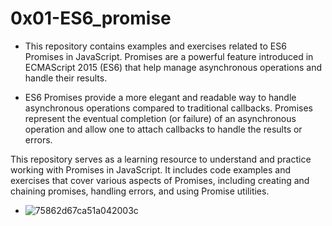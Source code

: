 # 0x01-ES6_promise
- This repository contains examples and exercises related to ES6 Promises in JavaScript. Promises are a powerful feature introduced in ECMAScript 2015 (ES6) that help manage asynchronous operations and handle their results.

- ES6 Promises provide a more elegant and readable way to handle asynchronous operations compared to traditional callbacks. Promises represent the eventual completion (or failure) of an asynchronous operation and allow one to attach callbacks to handle the results or errors.

This repository serves as a learning resource to understand and practice working with Promises in JavaScript. It includes code examples and exercises that cover various aspects of Promises, including creating and chaining promises, handling errors, and using Promise utilities.

- ![75862d67ca51a042003c](https://github.com/JO-YE/alx-frontend-javascript/assets/111038087/582a39bf-3f11-47d2-b54a-bae7f1b5d881)




